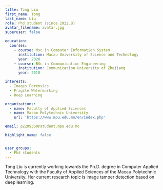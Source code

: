 ```yaml
---
title: Tong Liu
first_name: Tong
last_name: Liu
role: Phd student (since 2022.8)
avatar_filename: avatar.jpg
superuser: false

education:
  courses:
    - course: Msc in Computer Information System
      institution: Macau University of Science and Technology
      year: 2020
    - course: BSc in Communication Engineering
      institution: Communication University of Zhejiang
      year: 2018

interests:
  - Images Forensics
  - Fragile Watermarking
  - Deep Learning

organizations:
  - name: Faculty of Applied Sciences
  - name: Macao Polytechnic University 
    url: 'https://www.mpu.edu.mo/en/index.php'

email: p2209360@student.mpu.edu.mo

highlight_name: false


user_groups:
  - Phd students
---
```


Tong Liu is currently working towards the Ph.D. degree in Computer Applied Technology with the Faculty of Applied Sciences of the Macau Polytechnic University. Her current research topic is image tamper detection based on deep learning.
